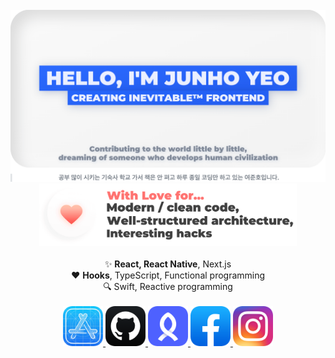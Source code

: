 <div align="center">
	<br />
	<a href="https://github.com/junhoyeo">
		<img src="./header.png" />
	</a>
	<br />
	<a href="https://github.com/junhoyeo?tab=repositories">
		<img src="./heart.png" height="100" />
	</a>
</div>
<br />

<div align="center" style="text-align:center">
	✨ <strong>React, React Native</strong>, Next.js<br />
	♥️ <strong>Hooks</strong>, TypeScript, Functional programming<br />
	🔍 Swift, Reactive programming
</div>

<br />
<div align="center" style="text-align:center">
	<a href="https://trendy-resume.now.sh">
		<img src="https://raw.githubusercontent.com/junhoyeo/junhoyeo/master/icons/developer.png" width="64" height="64">
	</a>
	<a href="https://github.com/junhoyeo">
		<img src="https://raw.githubusercontent.com/junhoyeo/junhoyeo/master/icons/github.png" width="64" height="64">
	</a>
	<a href="https://www.rocketpunch.com/@jyeo">
		<img src="https://raw.githubusercontent.com/junhoyeo/junhoyeo/master/icons/rocketpunch.png" width="64" height="64">
	</a>
	<a href="https://www.facebook.com/juno3704">
		<img src="https://raw.githubusercontent.com/junhoyeo/junhoyeo/master/icons/facebook.png" width="64" height="64">
	</a>
	<a href="https://www.instagram.com/jyeo_official">
		<img src="https://raw.githubusercontent.com/junhoyeo/junhoyeo/master/icons/instagram.png" width="64" height="64">
	</a>
</div>
